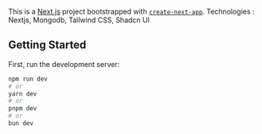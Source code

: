 This is a [Next.js](https://nextjs.org/) project bootstrapped with [`create-next-app`](https://github.com/vercel/next.js/tree/canary/packages/create-next-app).
Technologies : Nextjs, Mongodb, Tailwind CSS, Shadcn UI

## Getting Started

First, run the development server:

```bash
npm run dev
# or
yarn dev
# or
pnpm dev
# or
bun dev
```
